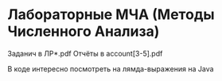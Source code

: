 # Лабораторные МЧА (Методы Численного Анализа)

Заданич в ЛP*.pdf
Отчёты в account[3-5].pdf

В коде интересно посмотреть на лямда-выражения на Java
